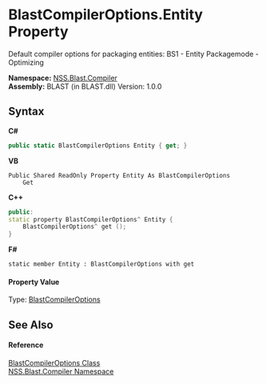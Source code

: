 # BlastCompilerOptions.Entity Property 
 

Default compiler options for packaging entities: BS1 - Entity Packagemode - Optimizing

**Namespace:**&nbsp;<a href="26a25caa-f50b-92ad-f15c-dbb9db1493ae.md">NSS.Blast.Compiler</a><br />**Assembly:**&nbsp;BLAST (in BLAST.dll) Version: 1.0.0

## Syntax

**C#**<br />
``` C#
public static BlastCompilerOptions Entity { get; }
```

**VB**<br />
``` VB
Public Shared ReadOnly Property Entity As BlastCompilerOptions
	Get
```

**C++**<br />
``` C++
public:
static property BlastCompilerOptions^ Entity {
	BlastCompilerOptions^ get ();
}
```

**F#**<br />
``` F#
static member Entity : BlastCompilerOptions with get

```


#### Property Value
Type: <a href="acd2f6cc-9dc8-39b3-7ff6-2a1a35ecce47.md">BlastCompilerOptions</a>

## See Also


#### Reference
<a href="acd2f6cc-9dc8-39b3-7ff6-2a1a35ecce47.md">BlastCompilerOptions Class</a><br /><a href="26a25caa-f50b-92ad-f15c-dbb9db1493ae.md">NSS.Blast.Compiler Namespace</a><br />